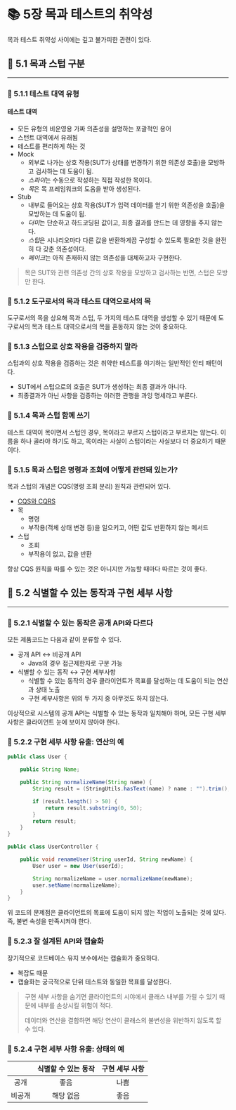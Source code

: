 # 📚 5장 목과 테스트의 취약성

목과 테스트 취약성 사이에는 깊고 불가피한 관련이 있다.

## 📖 5.1 목과 스텁 구분

___

### 🔖 5.1.1 테스트 대역 유형

#### 테스트 대역

- 모든 유형의 비운영용 가짜 의존성을 설명하는 포괄적인 용어
- 스턴트 대역에서 유래됨
- 테스트를 편리하게 하는 것
- Mock
  - 외부로 나가는 상호 작용(SUT가 상태를 변경하기 위한 의존성 호출)을 모방하고 검사하는 데 도움이 됨.
  - *스파이*는 수동으로 작성하는 직접 작성한 목이다.
  - *목*은 목 프레임워크의 도움을 받아 생성된다.
- Stub
  - 내부로 들어오는 상호 작용(SUT가 입력 데이터를 얻기 위한 의존성을 호출)을 모방하는 데 도움이 됨.
  - *더미*는 단순하고 하드코딩된 값이고, 최종 결과를 만드는 데 영향을 주지 않는다.
  - *스텁*은 시나리오마다 다른 값을 반환하게끔 구성할 수 있도록 필요한 것을 완전히 다 갖춘 의존성이다.
  - *페이크*는 아직 존재하지 않는 의존성을 대체하고자 구현한다.

> 목은 SUT와 관련 의존성 간의 상호 작용을 모방하고 검사하는 반면, 스텁은 모방만 한다.

### 🔖 5.1.2 도구로서의 목과 테스트 대역으로서의 목

도구로서의 목을 상요해 목과 스텁, 두 가지의 테스트 대역을 생성할 수 있기 때문에 도구로서의 목과 테스트 대역으로서의 목을 혼동하지 않는 것이 중요하다.

### 🔖 5.1.3 스텁으로 상호 작용을 검증하지 말라

스텁과의 상호 작용을 검증하는 것은 취약한 테스트를 야기하는 일반적인 안티 패턴이다.

- SUT에서 스텁으로의 호출은 SUT가 생성하는 최종 결과가 아니다.
- 최종결과가 아닌 사항을 검증하는 이러한 관행을 과잉 명세라고 부른다.

### 🔖 5.1.4 목과 스텁 함께 쓰기

테스트 대역이 목이면서 스텁인 경우, 목이라고 부르지 스텁이라고 부르지는 않는다. 이름을 하나 골라야 하기도 하고, 목이라는 사실이 스텁이라는 사실보다 더 중요하기 때문이다.

### 🔖 5.1.5 목과 스텁은 명령과 조회에 어떻게 관련돼 있는가?

목과 스텁의 개념은 CQS(명령 조회 분리) 원칙과 관련되어 있다.

- [CQS와 CQRS](https://cqrs.wordpress.com/documents/cqrs-introduction/)
- 목
  - 명령
  - 부작용(객체 상태 변경 등)을 일으키고, 어떤 값도 반환하지 않는 메서드
- 스텁
  - 조회
  - 부작용이 없고, 값을 반환

항상 CQS 원칙을 따를 수 있는 것은 아니지만 가능할 때마다 따르는 것이 좋다.

## 📖 5.2 식별할 수 있는 동작과 구현 세부 사항

___

### 🔖 5.2.1 식별할 수 있는 동작은 공개 API와 다르다

모든 제품코드는 다음과 같이 분류할 수 있다.

- 공개 API ↔️ 비공개 API
  - Java의 경우 접근제한자로 구분 가능
- 식별할 수 있는 동작 ↔️ 구현 세부사항
  - 식별할 수 있는 동작의 경우 클라이언트가 목표를 달성하는 데 도움이 되는 연산과 상태 노출
  - 구현 세부사항은 위의 두 가지 중 아무것도 하지 않는다.

이상적으로 시스템의 공개 API는 식별할 수 있는 동작과 일치해야 하며, 모든 구현 세부사항은 클라이언트 눈에 보이지 않아야 한다.

### 🔖 5.2.2 구현 세부 사항 유출: 연산의 예

```java
public class User {

    public String Name;

    public String normalizeName(String name) {
        String result = (StringUtils.hasText(name) ? name : "").trim();

        if (result.length() > 50) {
            return result.substring(0, 50);
        }
        return result;
    }
}

public class UserController {

    public void renameUser(String userId, String newName) {
        User user = new User(userId);

        String normalizeName = user.normalizeName(newName);
        user.setName(normalizeName);
    }
}
```

위 코드의 문제점은 클라이언트의 목표에 도움이 되지 않는 작업이 노출되는 것에 있다. 즉, 불변 속성을 만족시켜야 한다.

### 🔖 5.2.3 잘 설계된 API와 캡슐화

장기적으로 코드베이스 유지 보수에서는 캡슐화가 중요하다.

- 복잡도 때문
- 캡슐화는 궁극적으로 단위 테스트와 동일한 목표를 달성한다.

> 구현 세부 사항을 숨기면 클라이언트의 시야에서 클래스 내부를 가릴 수 있기 때문에 내부를 손상시킬 위험이 적다.
>
> 데이터와 연산을 결합하면 해당 연산이 클래스의 불변성을 위반하지 않도록 할 수 있다.

### 🔖 5.2.4 구현 세부 사항 유출: 상태의 예

||식별할 수 있는 동작|구현 세부 사항
|:---:|:---:|:---:
|공개|좋음|나쁨
|비공개|해당 없음|좋음
